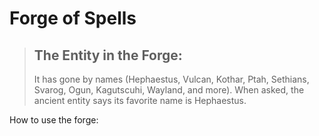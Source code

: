 # Forge of Spells

> ## The Entity in the Forge:
> It has gone by names (Hephaestus, Vulcan, Kothar, Ptah, Sethians, Svarog, Ogun, Kagutscuhi, Wayland, and more).
> When asked, the ancient entity says its favorite name is Hephaestus. 

How to use the forge:
